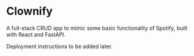 # Clownify

A full-stack CRUD app to mimic some basic functionality of Spotify, built with
React and FastAPI.

Deployment instructions to be added later.